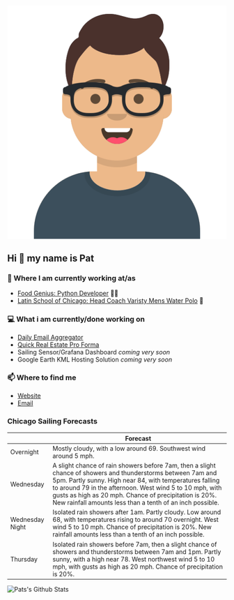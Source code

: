 [![Social banner for p-j-falconer](https://raw.githubusercontent.com/P-J-FALCONER/P-J-FALCONER/master/assets/avataaars.svg)](https://patfalconer.com/)
## Hi :wave: my name is Pat

### 💼 Where I am currently working at/as
- [Food Genius: Python Developer](https://getfoodgenius.com/) 🍔🐍
- [Latin School of Chicago: Head Coach Varisty Mens Water Polo](https://www.latinschool.org/) 🤽


### 💻 What i am currently/done working on
 - [Daily Email Aggregator](https://github.com/P-J-FALCONER/dott_daily_mail)
 - [Quick Real Estate Pro Forma](https://github.com/P-J-FALCONER/henry)
 - Sailing Sensor/Grafana Dashboard *coming very soon*
 - Google Earth KML Hosting Solution *coming very soon*

### 📫 Where to find me
 - [Website](https://patfalconer.com/)
 - [Email](mailto:patrick.j.falconer@gmail.com)


### Chicago Sailing Forecasts
|   | Forecast  |
|---|---|
| Overnight | Mostly cloudy, with a low around 69. Southwest wind around 5 mph. |
| Wednesday | A slight chance of rain showers before 7am, then a slight chance of showers and thunderstorms between 7am and 5pm. Partly sunny. High near 84, with temperatures falling to around 79 in the afternoon. West wind 5 to 10 mph, with gusts as high as 20 mph. Chance of precipitation is 20%. New rainfall amounts less than a tenth of an inch possible. |
| Wednesday Night | Isolated rain showers after 1am. Partly cloudy. Low around 68, with temperatures rising to around 70 overnight. West wind 5 to 10 mph. Chance of precipitation is 20%. New rainfall amounts less than a tenth of an inch possible. |
| Thursday | Isolated rain showers before 7am, then a slight chance of showers and thunderstorms between 7am and 1pm. Partly sunny, with a high near 78. West northwest wind 5 to 10 mph, with gusts as high as 20 mph. Chance of precipitation is 20%. |

![Pats's Github Stats](https://github-readme-stats.vercel.app/api?username=p-j-falconer&show_icons=true&theme=radical)
